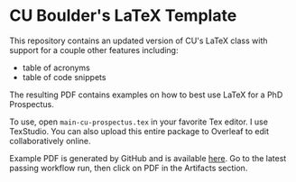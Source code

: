 # CU Boulder's LaTeX Template

This repository contains an updated version of CU's LaTeX class with support for a couple other features including:

* table of acronyms
* table of code snippets

The resulting PDF contains examples on how to best use LaTeX for a PhD Prospectus.

To use, open `main-cu-prospectus.tex` in your favorite Tex editor. I use TexStudio. You can also upload this entire package to Overleaf to edit collaboratively online.

Example PDF is generated by GitHub and is available [here](https://github.com/henze-research-group/latex-template/actions). Go to the latest passing workflow run, then click on PDF in the Artifacts section.